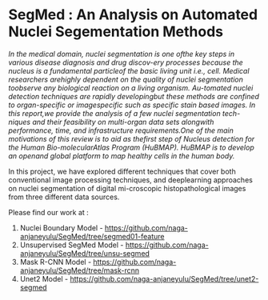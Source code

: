 # SegMed : An Analysis on Automated Nuclei Segementation Methods

*In  the  medical  domain,  nuclei  segmentation  is  one  ofthe key steps in various disease diagnosis and drug discov-ery processes because the nucleus is a fundamental particleof the basic living unit i.e., cell.  Medical researchers arehighly dependent on the quality of nuclei segmentation toobserve any biological reaction on a living organism.  Au-tomated nuclei detection techniques are rapidly developingbut these methods are confined to organ-specific or imagespecific such as specific stain based images.  In this report,we provide the analysis of a few nuclei segmentation tech-niques and their feasibility on multi-organ data sets alongwith  performance,  time,  and  infrastructure  requirements.One of the main motivations of this review is to aid as thefirst step of Nucleus detection for the Human Bio-molecularAtlas Program (HuBMAP). HuBMAP is to develop an openand global platform to map healthy cells in the human body.*

In this project, we have explored different techniques that cover both conventional image processing techniques, and deeplearning approaches on nuclei segmentation of digital mi-croscopic  histopathological  images  from  three  different data sources.

Please find our work at :

1. Nuclei Boundary Model - https://github.com/naga-anjaneyulu/SegMed/tree/segmed01-feature
2. Unsupervised SegMed Model - https://github.com/naga-anjaneyulu/SegMed/tree/unsu-segmed
3. Mask R-CNN Model - https://github.com/naga-anjaneyulu/SegMed/tree/mask-rcnn
4. Unet2 Model  - https://github.com/naga-anjaneyulu/SegMed/tree/unet2-segmed
